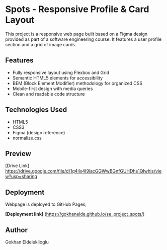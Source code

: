 # Spots - Responsive Profile & Card Layout

This project is a responsive web page built based on a Figma design provided as part of a software engineering course. It features a user profile section and a grid of image cards.

## Features

- Fully responsive layout using Flexbox and Grid
- Semantic HTML5 elements for accessibility
- BEM (Block Element Modifier) methodology for organized CSS
- Mobile-first design with media queries
- Clean and readable code structure

## Technologies Used

- HTML5
- CSS3
- Figma (design reference)
- normalize.css

## Preview

[Drive Link] https://drive.google.com/file/d/1q4lIx4I9lacGGWwBGnfGUHDhs1QIwhis/view?usp=sharing

## Deployment

Webpage is deployed to GitHub Pages;

**[Deployment link]** (https://gokhanelde.github.io/se_project_spots/)

## Author

Gokhan Eldeleklioglu
